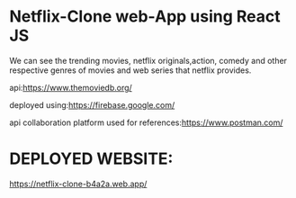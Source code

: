 # Netflix-Clone web-App using React JS

We can see the trending movies, netflix originals,action, comedy and other respective genres of movies and web series that netflix provides.

api:https://www.themoviedb.org/

deployed using:https://firebase.google.com/

api collaboration platform used for references:https://www.postman.com/

# DEPLOYED WEBSITE:
https://netflix-clone-b4a2a.web.app/

